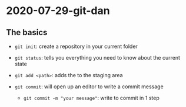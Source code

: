 # 2020-07-29-git-dan

## The basics

- `git init`: create a repository in your current folder
- `git status`: tells you everything you need to know about the current state

- `git add <path>`: adds the <path> to the staging area
- `git commit`: will open up an editor to write a commit message
    - `git commit -m "your message"`: write <message> to commit in 1 step

